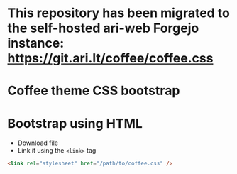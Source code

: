 # This repository has been migrated to the self-hosted ari-web Forgejo instance: <https://git.ari.lt/coffee/coffee.css>
# Coffee theme CSS bootstrap

# Bootstrap using HTML

-   Download file
-   Link it using the `<link>` tag

```html
<link rel="stylesheet" href="/path/to/coffee.css" />
```
